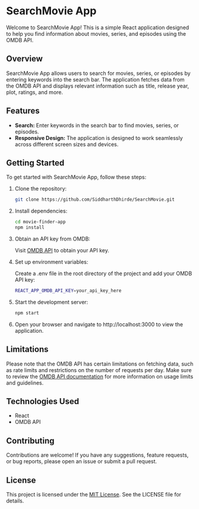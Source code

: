 # SearchMovie App

Welcome to SearchMovie App! This is a simple React application designed to help you find information about movies, series, and episodes using the OMDB API.

## Overview

SearchMovie App allows users to search for movies, series, or episodes by entering keywords into the search bar. The application fetches data from the OMDB API and displays relevant information such as title, release year, plot, ratings, and more.

## Features

- **Search:** Enter keywords in the search bar to find movies, series, or episodes.
- **Responsive Design:** The application is designed to work seamlessly across different screen sizes and devices.

## Getting Started

To get started with SearchMovie App, follow these steps:

1. Clone the repository:

    ```bash
    git clone https://github.com/SiddharthDhirde/SearchMovie.git
    ```
    
2. Install dependencies:
    
    ```bash
    cd movie-finder-app
    npm install
    ```
    
3. Obtain an API key from OMDB:

    Visit [OMDB API](https://www.omdbapi.com/apikey.aspx) to obtain your API key.

4. Set up environment variables:

    Create a .env file in the root directory of the project and add your OMDB API key:
    ```bash
    REACT_APP_OMDB_API_KEY=your_api_key_here
    ```
    
5. Start the development server:

    ```bash
    npm start
    ```

6. Open your browser and navigate to http://localhost:3000 to view the application.


## Limitations
Please note that the OMDB API has certain limitations on fetching data, such as rate limits and restrictions on the number of requests per day. Make sure to review the [OMDB API documentation](https://www.omdbapi.com/) for more information on usage limits and guidelines.

## Technologies Used

- React
- OMDB API

## Contributing

Contributions are welcome! If you have any suggestions, feature requests, or bug reports, please open an issue or submit a pull request.

## License

This project is licensed under the [MIT License](LICENSE). See the LICENSE file for details.